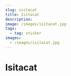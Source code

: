 ```yaml
---
slug: isitacat
title: Isitacat
description:
image: /images/isitacat.jpg
tags:
  - tag: sticker
images:
  - /images/isitacat.jpg
---
```


# Isitacat
